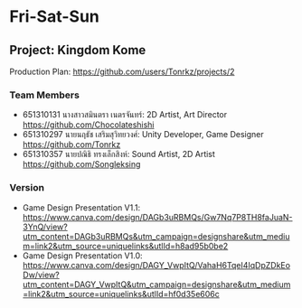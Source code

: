 # Fri-Sat-Sun
## Project: Kingdom Kome

Production Plan: https://github.com/users/Tonrkz/projects/2

### Team Members
- 651310131 นางสาวสมินตรา เนตรจันทร์: 2D Artist, Art Director https://github.com/Chocolateshishi
- 651310297 นายนฤธัช เสริมสุวิทยวงศ์: Unity Developer, Game Designer https://github.com/Tonrkz
- 651310357 นายปณิธิ ทรงเล็กสิงห์: Sound Artist, 2D Artist https://github.com/Songleksing

### Version
- Game Design Presentation V1.1: https://www.canva.com/design/DAGb3uRBMQs/Gw7Nq7P8TH8faJuaN-3YnQ/view?utm_content=DAGb3uRBMQs&utm_campaign=designshare&utm_medium=link2&utm_source=uniquelinks&utlId=h8ad95b0be2
- Game Design Presentation V1.0: https://www.canva.com/design/DAGY_VwpItQ/VahaH6TqeI4IqDpZDkEoDw/view?utm_content=DAGY_VwpItQ&utm_campaign=designshare&utm_medium=link2&utm_source=uniquelinks&utlId=hf0d35e606c